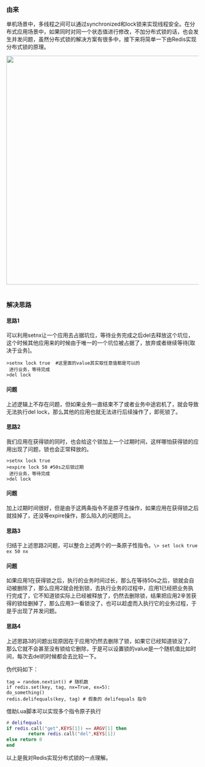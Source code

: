 ### 由来

单机场景中，多线程之间可以通过synchronized和lock锁来实现线程安全。在分布式应用场景中，如果同时对同一个状态值进行修改，不加分布式锁的话，也会发生并发问题，虽然分布式锁的解决方案有很多中，接下来将简单一下由Redis实现分布式锁的原理。

<div align="center">  <img src="https://ftp.bmp.ovh/imgs/2021/05/833c093f8ad6497b.png" width="600"/> </div><br>

### 解决思路

#### 思路1

可以利用setnx让一个应用去占据坑位，等待业务完成之后del去释放这个坑位，这个时候其他应用来的时候由于唯一的一个坑位被占据了，放弃或者继续等待[取决于业务]。

```
>setnx lock true  #这里面的value其实取任意值都是可以的
 进行业务，等待完成
>del lock
```

#### 问题

上述逻辑上不存在问题，但如果业务一直结束不了或者业务中途宕机了，就会导致无法执行del lock，那么其他的应用也就无法进行后续操作了，即死锁了。



#### 思路2

我们应用在获得锁的同时，也会给这个锁加上一个过期时间，这样哪怕获得锁的应用出现了问题，锁也会正常释放的。

```
>setnx lock true 
>expire lock 50 #50s之后锁过期
 进行业务，等待完成
>del lock
```

#### 问题

加上过期时间很好，但是由于这两条指令不是原子性操作，如果应用在获得锁之后就挂掉了，还没等expire操作，那么陷入的问题同上。



#### 思路3

归结于上述思路2问题，可以整合上述两个的一条原子性指令。`\> set lock true ex 50 nx`

#### 问题

如果应用1在获得锁之后，执行的业务时间过长，那么在等待50s之后，锁就会自动被删除了，那么应用2就会抢到锁，去执行业务的过程中，应用1已经把业务执行完成了，它不知道锁实际上已经被释放了，仍然去删除锁，结果把应用2辛苦获得的锁给删掉了，那么应用3一看锁没了，也可以趁虚而入执行它的业务过程，于是乎出现了并发问题。



#### 思路4

上述思路3的问题出现原因在于应用1仍然去删除了锁，如果它已经知道锁没了，那么它就不会甚至没有锁给它删除，于是可以设置锁的value是一个随机值比如时间，每次去del的时候都会去比较一下。

伪代码如下：

```
tag = random.nextint() # 随机数
if redis.set(key, tag, nx=True, ex=5):
do_something()
redis.delifequals(key, tag) # 假象的 delifequals 指令
```

借助Lua脚本可以实现多个指令原子执行

```lua
# delifequals
if redis.call("get",KEYS[1]) == ARGV[1] then
		return redis.call("del",KEYS[1])
else return 0
end
```



以上是我对Redis实现分布式锁的一点理解。



